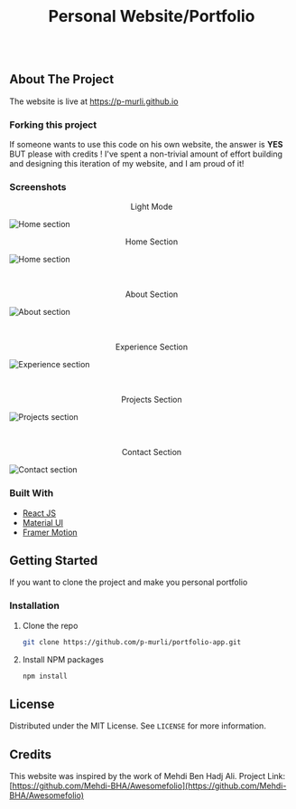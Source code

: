<!-- PROJECT PREVIEW -->
<br />
<p align="center">

  <h1 align="center">Personal Website/Portfolio</h3>

  <p align="center">
    <br />
    <br />
  </p>
</p>


<!-- ABOUT THE PROJECT -->
## About The Project


The website is live at <a href="https://p-murli.github.io">https://p-murli.github.io</a>

### Forking this project
If someone wants to use this code on his own website, the answer is **YES** BUT please with credits !
I've spent a non-trivial amount of effort building and designing this iteration of my website, and I am proud of it!

### Screenshots

<p align="center">
  <p align="center">Light Mode</p>
  <img src="screenshots/light.png" alt="Home section">
</p>
<p align="center">
  <p align="center">Home Section</p>
  <img src="screenshots/home.png" alt="Home section">
</p>
<br />
<p align="center">
  <p align="center">About Section</p>
  <img src="screenshots/about.png" alt="About section">
</p>
<br />
<p align="center">
  <p align="center">Experience Section</p>
  <img src="screenshots/experience.png" alt="Experience section">
</p>
<br />
<p align="center">
  <p align="center">Projects Section</p>
  <img src="screenshots/projects.png" alt="Projects section">
</p>
<br />
<p align="center">
  <p align="center">Contact Section</p>
  <img src="screenshots/contact.png" alt="Contact section">
</p>

### Built With

* [React JS](https://reactjs.org/)
* [Material UI](https://material-ui.com/)
* [Framer Motion](https://www.framer.com/motion/)

<!-- GETTING STARTED -->
## Getting Started

If you want to clone the project and make you personal portfolio

### Installation

1. Clone the repo
   ```sh
   git clone https://github.com/p-murli/portfolio-app.git
   ```
2. Install NPM packages
   ```sh
   npm install
   ```


<!-- LICENSE -->
## License

Distributed under the MIT License. See `LICENSE` for more information.

<!-- Credits -->
## Credits

This website was inspired by the work of Mehdi Ben Hadj Ali. 
Project Link: [https://github.com/Mehdi-BHA/Awesomefolio](https://github.com/Mehdi-BHA/Awesomefolio)
